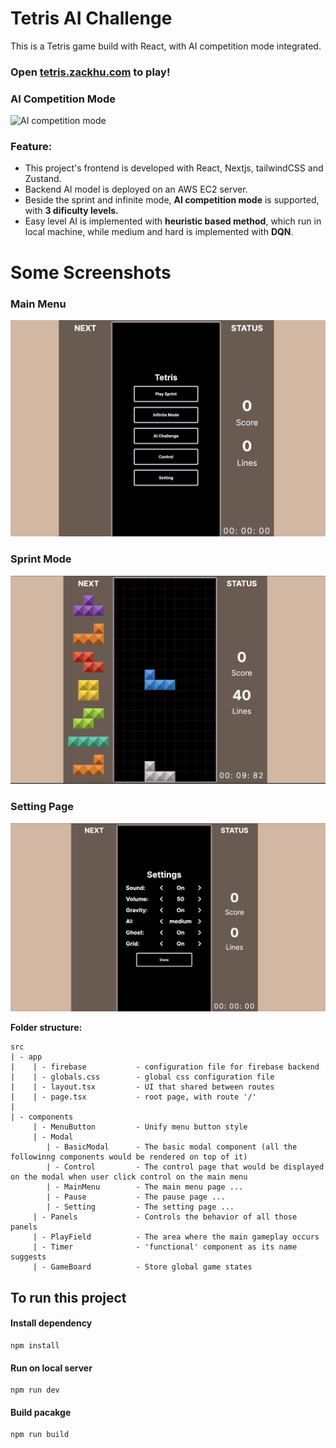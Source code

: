 # Tetris AI Challenge

This is a Tetris game build with React, with AI competition mode integrated.
### Open [tetris.zackhu.com](https://tetris.zackhu.com) to play!
### AI Competition Mode
![AI competition mode](./public/AI_illustration.gif)


### Feature:
- This project's frontend is developed with React, Nextjs, tailwindCSS and Zustand.
- Backend AI model is deployed on an AWS EC2 server.
- Beside the sprint and infinite mode, **AI competition mode** is supported, with **3 dificulty levels.**
- Easy level AI is implemented with **heuristic based method**, which run in local machine, while medium and hard is implemented with **DQN**. 

# Some Screenshots
### Main Menu
![Main Menu](./public/main.png)

### Sprint Mode
![Sprint Mode](./public/sprint.png)

### Setting Page
![Setting Page](./public/setting.png)


**Folder structure:**
```
src
| - app
|    | - firebase           - configuration file for firebase backend
|    | - globals.css        - global css configuration file
|    | - layout.tsx         - UI that shared between routes
|    | - page.tsx           - root page, with route '/'
|
| - components
     | - MenuButton         - Unify menu button style
     | - Modal
        | - BasicModal      - The basic modal component (all the followinng components would be rendered on top of it)
        | - Control         - The control page that would be displayed on the modal when user click control on the main menu
        | - MainMenu        - The main menu page ...
        | - Pause           - The pause page ...
        | - Setting         - The setting page ...
     | - Panels             - Controls the behavior of all those panels
     | - PlayField          - The area where the main gameplay occurs
     | - Timer              - 'functional' component as its name suggests 
     | - GameBoard          - Store global game states
```


## To run this project

#### Install dependency
```
npm install
```

#### Run on local server
```
npm run dev
```

#### Build pacakge
```
npm run build
```


